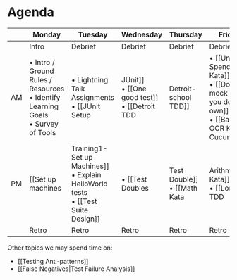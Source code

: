 # Agenda

|         | Monday | Tuesday | Wednesday | Thursday | Friday |
| ------  | ------ | ------- | --------- | -------- | ------ |
| | Intro  |  Debrief |   Debrief   |  Debrief   | Debrief  |   
| AM  | • Intro / Ground Rules / Resources <br> • Identify Learning Goals <br> • Survey of Tools  | • Lightning Talk Assignments <br> • [[JUnit Setup|JUnit]] <br>  • [[One good test]] <br> • [[Detroit TDD|Detroit-school TDD]] | • [[Unusual Spending Kata]] <br> •  [[Don't mock what you don't own]] <br> • [[Bank OCR Kata in Cucumber]] | • [[Refactoring Legacy code with tests]] <br> • [[Gilded Rose Kata]] <br> • [[Frameworks|Testing and Application Frameworks]]  |  • Lightning Talks  <br> • Continuous Integration <br> • Quality automation |
| PM  | [[Set up machines|Training1-Set up Machines]] <br> • Explain HelloWorld tests <br> • [[Test Suite Design]] | • [[Test Doubles|Test Double]] <br> • [[Math Kata|Arithmetic Kata]] <br> • [[London TDD|London-school TDD]] <br> • [[Detroit vs. London]] | • [[Selenium Setup|Training1 Selenium Setup]] <br> • [Selenium TODO test](http://testdouble.github.io/todos/) (with and without Cucumber) <br> • [[SAFE tests]] <br> • Controlling Test Data <br> • [[Web tests selecting on text]] | • [Code Retreat](http://coderetreat.org/about) | Open Spaces Discussion |
|  | Retro  | Retro   | Retro     | Retro    | Retro  |

Other topics we may spend time on:

* [[Testing Anti-patterns]]
* [[False Negatives|Test Failure Analysis]]